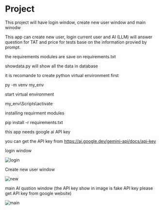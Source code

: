 # Project

This project will have login window, create new user window and main winodw

This app can create new user, login current user and AI (LLM) will answer question for TAT and price for tests base on the information provied by prompt.

the requirements modules are save on requirements.txt

showdata.py will show all the data in database

it is recomande to create python virtual environment first

  py -m venv my_env

start virtual environment 

  my_env\Scripts\activate

installing requirment modules

  pip install -r requirements.txt

this app needs google ai API key

you can get the API key from https://ai.google.dev/gemini-api/docs/api-key

login window

![login](https://github.com/user-attachments/assets/a79a747e-9d3c-427f-a082-2c68f389ee20)

Create new user window

![new](https://github.com/user-attachments/assets/5d64e873-bc23-44de-adce-e7a72d0b1453)

main AI qustion window (the API key show in image is fake API key please get API key from google website)

![main](https://github.com/user-attachments/assets/47cde289-86b7-46f9-9876-c38dcb8d55aa)


